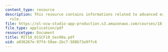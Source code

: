 ```yaml
---
content_type: resource
description: This resource contains informations related to advanced examples of l'hospital's
  rule.
file: https://ol-ocw-studio-app-production.s3.amazonaws.com/courses/18-01sc-single-variable-calculus-fall-2010/a836267e97f450ae2bc7588b73a9ffc6_MIT18_01SCF10_Ses90a.pdf
file_type: application/pdf
resourcetype: Document
title: MIT18_01SCF10_Ses90a.pdf
uid: a836267e-97f4-50ae-2bc7-588b73a9ffc6
---
```

